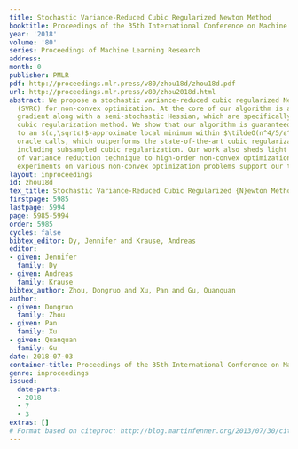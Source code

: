 ```yaml
---
title: Stochastic Variance-Reduced Cubic Regularized Newton Method
booktitle: Proceedings of the 35th International Conference on Machine Learning
year: '2018'
volume: '80'
series: Proceedings of Machine Learning Research
address: 
month: 0
publisher: PMLR
pdf: http://proceedings.mlr.press/v80/zhou18d/zhou18d.pdf
url: http://proceedings.mlr.press/v80/zhou2018d.html
abstract: We propose a stochastic variance-reduced cubic regularized Newton method
  (SVRC) for non-convex optimization. At the core of our algorithm is a novel semi-stochastic
  gradient along with a semi-stochastic Hessian, which are specifically designed for
  cubic regularization method. We show that our algorithm is guaranteed to converge
  to an $(ε,\sqrtε)$-approximate local minimum within $\tildeO(n^4/5/ε^3/2)$ second-order
  oracle calls, which outperforms the state-of-the-art cubic regularization algorithms
  including subsampled cubic regularization. Our work also sheds light on the application
  of variance reduction technique to high-order non-convex optimization methods. Thorough
  experiments on various non-convex optimization problems support our theory.
layout: inproceedings
id: zhou18d
tex_title: Stochastic Variance-Reduced Cubic Regularized {N}ewton Method
firstpage: 5985
lastpage: 5994
page: 5985-5994
order: 5985
cycles: false
bibtex_editor: Dy, Jennifer and Krause, Andreas
editor:
- given: Jennifer
  family: Dy
- given: Andreas
  family: Krause
bibtex_author: Zhou, Dongruo and Xu, Pan and Gu, Quanquan
author:
- given: Dongruo
  family: Zhou
- given: Pan
  family: Xu
- given: Quanquan
  family: Gu
date: 2018-07-03
container-title: Proceedings of the 35th International Conference on Machine Learning
genre: inproceedings
issued:
  date-parts:
  - 2018
  - 7
  - 3
extras: []
# Format based on citeproc: http://blog.martinfenner.org/2013/07/30/citeproc-yaml-for-bibliographies/
---
```

